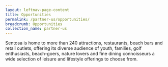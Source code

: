 ```yaml
---
layout: leftnav-page-content
title: Opportunities
permalink: /partner-us/opportunities/
breadcrumb: Opportunities
collection_name: partner-us
---
```


Sentosa is home to more than 240 attractions, restaurants, beach bars and retail outlets, offering its diverse audience of youth, families, golf enthusiasts, beach-goers, nature lovers and fine dining connoisseurs a wide selection of leisure and lifestyle offerings to choose from.